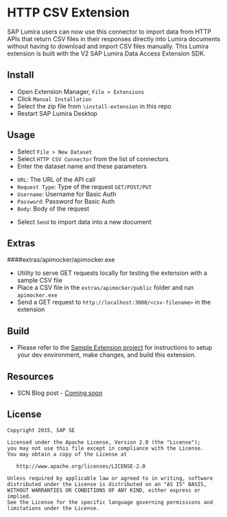 HTTP CSV Extension
==========================================================
SAP Lumira users can now use this connector to import data from HTTP APIs that return CSV files in their responses directly into Lumira documents without having to download and import CSV files manually. This Lumira extension is built with the V2 SAP Lumira Data Access Extension SDK.

Install
-----------------
* Open Extension Manager, `File > Extensions`
* Click `Manual Installation`
* Select the zip file from `\install-extension` in this repo
* Restart SAP Lumira Desktop

Usage
-----------------
* Select `File > New Dataset`
* Select `HTTP CSV Connector` from the list of connectors
* Enter the dataset name and these parameters
 + `URL`: The URL of the API call
 + `Request Type`: Type of the request `GET/POST/PUT`
 + `Username`: Username for Basic Auth
 + `Password`: Password for Basic Auth
 + `Body`: Body of the request
* Select `Send` to import data into a new document

Extras
-------
####extras/apimocker/apimocker.exe
* Utility to serve GET requests locally for testing the extension with a sample CSV file
* Place a CSV file in the `extras/apimocker/public` folder and run `apimocker.exe`
* Send a GET request to `http://localhost:3000/<csv-filename>` in the extension

Build
-----------------
* Please refer to the [Sample Extension project](https://github.com/SAP/lumira-extension-da-sample) for instructions to setup your dev environment, make changes, and build this extension.

Resources
-----------
* SCN Blog post - [Coming soon](https://www.google.com/search?q=baby+cat+pics)

License
---------

    Copyright 2015, SAP SE

    Licensed under the Apache License, Version 2.0 (the "License");
    you may not use this file except in compliance with the License.
    You may obtain a copy of the License at

       http://www.apache.org/licenses/LICENSE-2.0

    Unless required by applicable law or agreed to in writing, software
    distributed under the License is distributed on an "AS IS" BASIS,
    WITHOUT WARRANTIES OR CONDITIONS OF ANY KIND, either express or implied.
    See the License for the specific language governing permissions and
    limitations under the License.

 [1]: https://github.com/SAP/lumira-extension-da-httpcsv